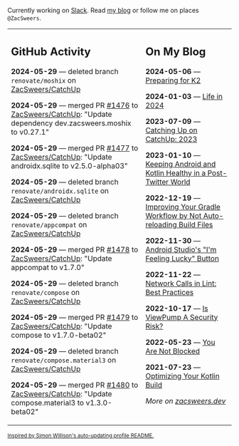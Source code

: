 Currently working on [Slack](https://slack.com/). Read [my blog](https://zacsweers.dev/) or follow me on places `@ZacSweers`.

<table><tr><td valign="top" width="60%">

## GitHub Activity
<!-- githubActivity starts -->
**2024-05-29** — deleted branch `renovate/moshix` on [ZacSweers/CatchUp](https://github.com/ZacSweers/CatchUp)

**2024-05-29** — merged PR [#1476](https://github.com/ZacSweers/CatchUp/pull/1476) to [ZacSweers/CatchUp](https://github.com/ZacSweers/CatchUp): "Update dependency dev.zacsweers.moshix to v0.27.1"

**2024-05-29** — merged PR [#1477](https://github.com/ZacSweers/CatchUp/pull/1477) to [ZacSweers/CatchUp](https://github.com/ZacSweers/CatchUp): "Update androidx.sqlite to v2.5.0-alpha03"

**2024-05-29** — deleted branch `renovate/androidx.sqlite` on [ZacSweers/CatchUp](https://github.com/ZacSweers/CatchUp)

**2024-05-29** — deleted branch `renovate/appcompat` on [ZacSweers/CatchUp](https://github.com/ZacSweers/CatchUp)

**2024-05-29** — merged PR [#1478](https://github.com/ZacSweers/CatchUp/pull/1478) to [ZacSweers/CatchUp](https://github.com/ZacSweers/CatchUp): "Update appcompat to v1.7.0"

**2024-05-29** — deleted branch `renovate/compose` on [ZacSweers/CatchUp](https://github.com/ZacSweers/CatchUp)

**2024-05-29** — merged PR [#1479](https://github.com/ZacSweers/CatchUp/pull/1479) to [ZacSweers/CatchUp](https://github.com/ZacSweers/CatchUp): "Update compose to v1.7.0-beta02"

**2024-05-29** — deleted branch `renovate/compose.material3` on [ZacSweers/CatchUp](https://github.com/ZacSweers/CatchUp)

**2024-05-29** — merged PR [#1480](https://github.com/ZacSweers/CatchUp/pull/1480) to [ZacSweers/CatchUp](https://github.com/ZacSweers/CatchUp): "Update compose.material3 to v1.3.0-beta02"
<!-- githubActivity ends -->
</td><td valign="top" width="40%">

## On My Blog
<!-- blog starts -->
**2024-05-06** — [Preparing for K2](https://www.zacsweers.dev/preparing-for-k2/)

**2024-01-03** — [Life in 2024](https://www.zacsweers.dev/life-in-2024/)

**2023-07-09** — [Catching Up on CatchUp: 2023](https://www.zacsweers.dev/catching-up-on-catchup-2023/)

**2023-01-10** — [Keeping Android and Kotlin Healthy in a Post-Twitter World](https://www.zacsweers.dev/keeping-android-healthy/)

**2022-12-19** — [Improving Your Gradle Workflow by Not Auto-reloading Build Files](https://www.zacsweers.dev/improving-your-workflow-by-not-auto-reloading-build-files/)

**2022-11-30** — [Android Studio's "I'm Feeling Lucky" Button](https://www.zacsweers.dev/android-studios-im-feeling-lucky-button/)

**2022-11-22** — [Network Calls in Lint: Best Practices](https://www.zacsweers.dev/network-calls-in-lint-best-practices/)

**2022-10-17** — [Is ViewPump A Security Risk?](https://www.zacsweers.dev/is-viewpump-a-security-risk/)

**2022-05-23** — [You Are Not Blocked](https://www.zacsweers.dev/you-are-not-blocked/)

**2021-07-23** — [Optimizing Your Kotlin Build](https://www.zacsweers.dev/optimizing-your-kotlin-build/)
<!-- blog ends -->
_More on [zacsweers.dev](https://zacsweers.dev/)_
</td></tr></table>

<sub><a href="https://simonwillison.net/2020/Jul/10/self-updating-profile-readme/">Inspired by Simon Willison's auto-updating profile README.</a></sub>